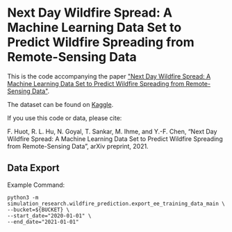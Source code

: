 # Next Day Wildfire Spread: A Machine Learning Data Set to Predict Wildfire Spreading from Remote-Sensing Data

This is the code accompanying the paper ["Next Day Wildfire Spread: A Machine Learning Data Set to Predict Wildfire Spreading from Remote-Sensing Data"](http://arxiv.org/abs/2112.02447).

The dataset can be found on [Kaggle](https://www.kaggle.com/fantineh/next-day-wildfire-spread).

If you use this code or data, please cite:

F. Huot, R. L. Hu, N. Goyal, T. Sankar, M. Ihme, and Y.-F. Chen, “Next Day Wildfire Spread: A Machine Learning Data Set to Predict Wildfire Spreading from Remote-Sensing Data”, arXiv preprint, 2021.

## Data Export

Example Command:

```
python3 -m simulation_research.wildfire_prediction.export_ee_training_data_main \
--bucket=${BUCKET} \
--start_date="2020-01-01" \
--end_date="2021-01-01"
```